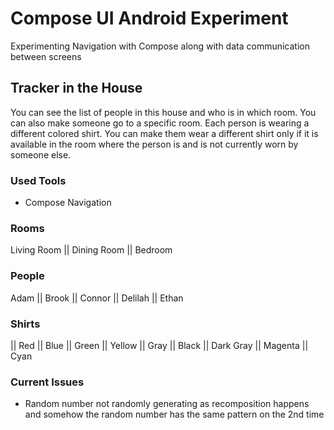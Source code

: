 # Compose UI Android Experiment
Experimenting Navigation with Compose along with data communication between screens

## Tracker in the House
You can see the list of people in this house and who is in which room. 
You can also make someone go to a specific room.
Each person is wearing a different colored shirt. You can make them wear a different shirt only 
if it is available in the room where the person is and is not currently worn by someone else.

### Used Tools
- Compose Navigation

### Rooms
Living Room  ||  Dining Room  ||  Bedroom

### People
Adam  ||  Brook  ||  Connor  ||  Delilah  ||  Ethan

### Shirts
 ||  Red  ||  Blue  ||  Green  ||  Yellow  ||  Gray  ||  Black  ||  Dark Gray  ||  Magenta  ||  Cyan 

### Current Issues
- Random number not randomly generating as recomposition happens and somehow the random number has the same pattern on the 2nd time